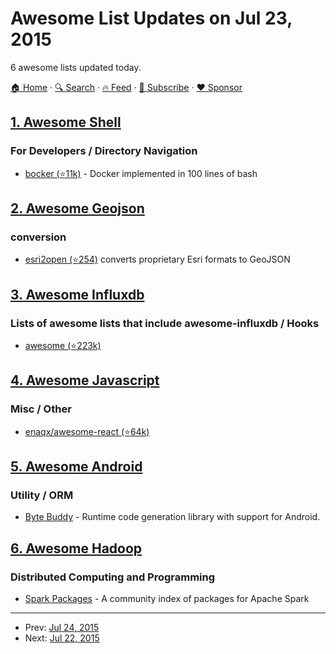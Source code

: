 # Awesome List Updates on Jul 23, 2015

6 awesome lists updated today.

[🏠 Home](/README.md) · [🔍 Search](https://www.trackawesomelist.com/search/) · [🔥 Feed](https://www.trackawesomelist.com/rss.xml) · [📮 Subscribe](https://trackawesomelist.us17.list-manage.com/subscribe?u=d2f0117aa829c83a63ec63c2f&id=36a103854c) · [❤️  Sponsor](https://github.com/sponsors/theowenyoung)



## [1. Awesome Shell](/content/alebcay/awesome-shell/README.md)

### For Developers / Directory Navigation

*   [bocker (⭐11k)](https://github.com/p8952/bocker) - Docker implemented in 100 lines of bash

## [2. Awesome Geojson](/content/tmcw/awesome-geojson/README.md)

### conversion

*   [esri2open (⭐254)](https://github.com/project-open-data/esri2open) converts proprietary Esri formats to GeoJSON

## [3. Awesome Influxdb](/content/mark-rushakoff/awesome-influxdb/README.md)

### Lists of awesome lists that include awesome-influxdb / Hooks

*   [awesome (⭐223k)](https://github.com/sindresorhus/awesome)

## [4. Awesome Javascript](/content/sorrycc/awesome-javascript/README.md)

### Misc / Other

*   [enaqx/awesome-react (⭐64k)](https://github.com/enaqx/awesome-react)

## [5. Awesome Android](/content/JStumpp/awesome-android/README.md)

### Utility / ORM

*   [Byte Buddy](http://bytebuddy.net) - Runtime code generation library with support for Android.

## [6. Awesome Hadoop](/content/youngwookim/awesome-hadoop/README.md)

### Distributed Computing and Programming

*   [Spark Packages](http://spark-packages.org/) - A community index of packages for Apache Spark

---

- Prev: [Jul 24, 2015](/content/2015/07/24/README.md)
- Next: [Jul 22, 2015](/content/2015/07/22/README.md)